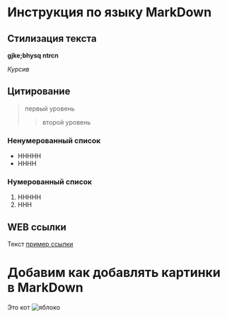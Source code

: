 # Инструкция по языку MarkDown

## Стилизация текста

**gjke;bhysq ntrcn**

*Курсив*

## Цитирование
>первый уровень
>>второй уровень

### Ненумерованный список
* HHHHH
* HHHH

### Нумерованный список
1. HHHHH
2. HHH

## WEB  ссылки
Текст [пример ссылки](http.example.com "всплывающая подсказка")

# Добавим как добавлять картинки в MarkDown
Это кот
![яблоко](IMG_3620.JPEG)

